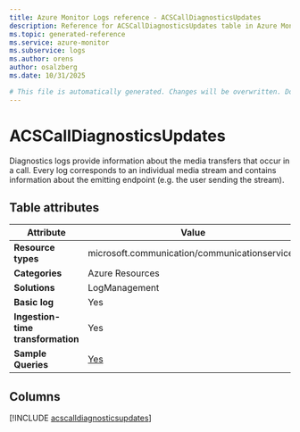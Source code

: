 ```yaml
---
title: Azure Monitor Logs reference - ACSCallDiagnosticsUpdates
description: Reference for ACSCallDiagnosticsUpdates table in Azure Monitor Logs.
ms.topic: generated-reference
ms.service: azure-monitor
ms.subservice: logs
ms.author: orens
author: osalzberg
ms.date: 10/31/2025

# This file is automatically generated. Changes will be overwritten. Do not change this file directly.
---
```


# ACSCallDiagnosticsUpdates

Diagnostics logs provide information about the media transfers that occur in a call. Every log corresponds to an individual media stream and contains information about the emitting endpoint (e.g. the user sending the stream).


## Table attributes

|Attribute|Value|
|---|---|
|**Resource types**|microsoft.communication/communicationservices|
|**Categories**|Azure Resources|
|**Solutions**| LogManagement|
|**Basic log**|Yes|
|**Ingestion-time transformation**|Yes|
|**Sample Queries**|[Yes](/azure/azure-monitor/reference/queries/acscalldiagnosticsupdates)|



## Columns
  
[!INCLUDE [acscalldiagnosticsupdates](~/reusable-content/ce-skilling/azure/includes/azure-monitor/reference/tables/acscalldiagnosticsupdates-include.md)]
